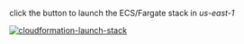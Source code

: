 
click the button to launch the ECS/Fargate stack in *us-east-1*

[![cloudformation-launch-stack](https://s3.amazonaws.com/cloudformation-examples/cloudformation-launch-stack.png)](https://console.aws.amazon.com/cloudformation/home?region=us-east-1#/stacks/new?stackName=ss-fargate&templateURL=https://s3-us-west-2.amazonaws.com/pahud-cfn-us-west-2/gost-docker/cloudformation/ecs-fargate.yaml)
